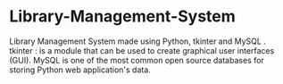# Library-Management-System
Library Management System made using Python, tkinter and MySQL  . tkinter : is a module that can be used to create graphical user interfaces (GUI). MySQL is one of the most common open source databases for storing Python web application's data.
